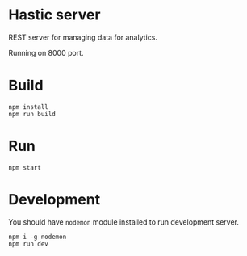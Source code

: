 # Hastic server

REST server for managing data for analytics.

Running on 8000 port.

# Build

```
npm install
npm run build
```

# Run

```
npm start
```

# Development

You should have `nodemon` module installed to run development server.

```
npm i -g nodemon
npm run dev
```
